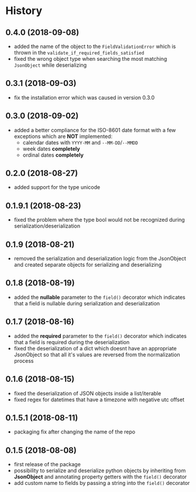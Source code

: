 # History

## 0.4.0 (2018-09-08)

* added the name of the object to the `FieldValidationError` which is thrown in the `validate_if_required_fields_satisfied`
* fixed the wrong object type when searching the most matching `JsonObject` while deserializing

## 0.3.1 (2018-09-03)

* fix the installation error which was caused in version 0.3.0

## 0.3.0 (2018-09-02)

* added a better compliance for the ISO-8601 date format with a few exceptions which are **NOT** implemented:
  * calendar dates with `YYYY-MM` and `--MM-DD`/`--MMDD`
  * week dates **completely**
  * ordinal dates **completely**

## 0.2.0 (2018-08-27)

* added support for the type unicode

## 0.1.9.1 (2018-08-23)

* fixed the problem where the type bool would not be recognized during serialization/deserialization

## 0.1.9 (2018-08-21)

* removed the serialization and deserialization logic from the JsonObject and created separate objects for serializing and
deserializing

## 0.1.8 (2018-08-19)

* added the **nullable** parameter to the `field()` decorator which indicates that a field is nullable during
serialization and deserialization

## 0.1.7 (2018-08-16)

* added the **required** parameter to the `field()` decorator which indicates that a field is required during the
deserialization
* fixed the deserialization of a dict which doesnt have an appropriate JsonObject so that all it's values are reversed
from the normalization process

## 0.1.6 (2018-08-15)

* fixed the deserialization of JSON objects inside a list/iterable
* fixed regex for datetimes that have a timezone with negative utc offset 

## 0.1.5.1 (2018-08-11)

* packaging fix after changing the name of the repo

## 0.1.5 (2018-08-08)

* first release of the package
* possibility to serialize and deserialize python objects by inheriting from **JsonObject** and annotating property
getters with the `field()` decorator
* add custom name to fields by passing a string into the `field()` decorator
